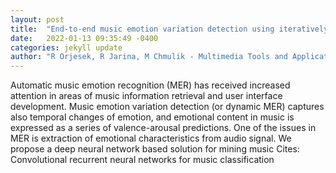 ```yaml
---
layout: post
title:  "End-to-end music emotion variation detection using iteratively reconstructed deep features"
date:   2022-01-13 09:35:49 -0400
categories: jekyll update
author: "R Orjesek, R Jarina, M Chmulik - Multimedia Tools and Applications, 2022"
---
```

Automatic music emotion recognition (MER) has received increased attention in areas of music information retrieval and user interface development. Music emotion variation detection (or dynamic MER) captures also temporal changes of emotion, and emotional content in music is expressed as a series of valence-arousal predictions. One of the issues in MER is extraction of emotional characteristics from audio signal. We propose a deep neural network based solution for mining music Cites: Convolutional recurrent neural networks for music classification